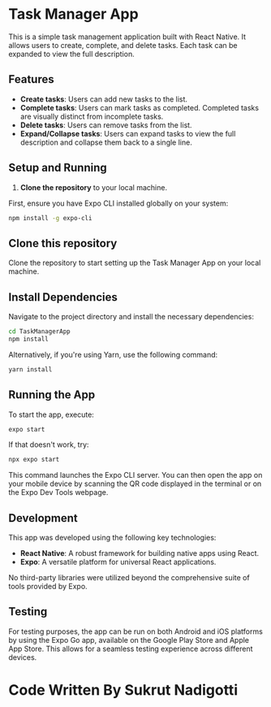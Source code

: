 # Task Manager App

This is a simple task management application built with React Native. It allows users to create, complete, and delete tasks. Each task can be expanded to view the full description.

## Features

- **Create tasks**: Users can add new tasks to the list.
- **Complete tasks**: Users can mark tasks as completed. Completed tasks are visually distinct from incomplete tasks.
- **Delete tasks**: Users can remove tasks from the list.
- **Expand/Collapse tasks**: Users can expand tasks to view the full description and collapse them back to a single line.

## Setup and Running

1. **Clone the repository** to your local machine.

First, ensure you have Expo CLI installed globally on your system:

```sh
npm install -g expo-cli
```

## Clone this repository

Clone the repository to start setting up the Task Manager App on your local machine.

## Install Dependencies

Navigate to the project directory and install the necessary dependencies:

```sh
cd TaskManagerApp
npm install
```

Alternatively, if you're using Yarn, use the following command:

```sh
yarn install
```

## Running the App

To start the app, execute:

```sh
expo start
```

If that doesn't work, try:

```sh
npx expo start
```

This command launches the Expo CLI server. You can then open the app on your mobile device by scanning the QR code displayed in the terminal or on the Expo Dev Tools webpage.

## Development

This app was developed using the following key technologies:

- **React Native**: A robust framework for building native apps using React.
- **Expo**: A versatile platform for universal React applications.

No third-party libraries were utilized beyond the comprehensive suite of tools provided by Expo.

## Testing

For testing purposes, the app can be run on both Android and iOS platforms by using the Expo Go app, available on the Google Play Store and Apple App Store. This allows for a seamless testing experience across different devices.

# Code Written By Sukrut Nadigotti
